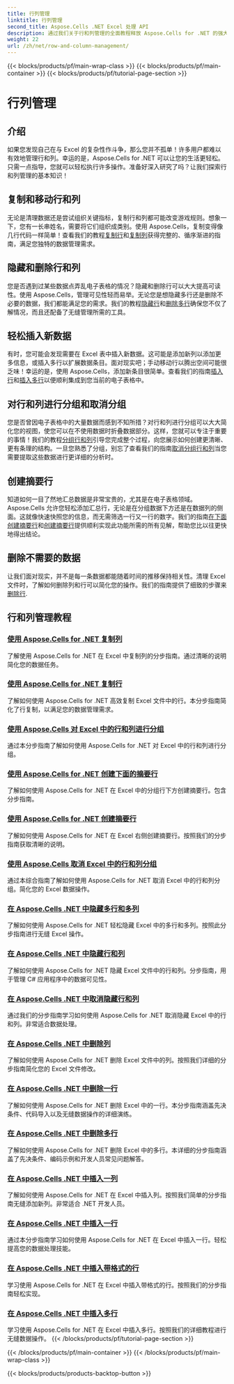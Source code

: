 ```yaml
---
title: 行列管理
linktitle: 行列管理
second_title: Aspose.Cells .NET Excel 处理 API
description: 通过我们关于行和列管理的全面教程释放 Aspose.Cells for .NET 的强大功能，轻松提高您的 Excel 技能。
weight: 22
url: /zh/net/row-and-column-management/
---
```


{{< blocks/products/pf/main-wrap-class >}}
{{< blocks/products/pf/main-container >}}
{{< blocks/products/pf/tutorial-page-section >}}

# 行列管理

## 介绍

如果您发现自己在与 Excel 的复杂性作斗争，那么您并不孤单！许多用户都难以有效地管理行和列。幸运的是，Aspose.Cells for .NET 可以让您的生活更轻松。只需一点指导，您就可以轻松执行许多操作。准备好深入研究了吗？让我们探索行和列管理的基本知识！

## 复制和移动行和列

无论是清理数据还是尝试组织关键指标，复制行和列都可能改变游戏规则。想象一下，您有一长串姓名，需要将它们组织成类别。使用 Aspose.Cells，复制变得像几行代码一样简单！查看我们的教程[复制行](./copying-rows/)和[复制列](./copying-columns/)获得完整的、循序渐进的指南，满足您独特的数据管理需求。

## 隐藏和删除行和列

您是否遇到过某些数据点弄乱电子表格的情况？隐藏和删除行可以大大提高可读性。使用 Aspose.Cells，管理可见性轻而易举。无论您是想隐藏多行还是删除不必要的数据，我们都能满足您的需求。我们的教程[隐藏行](./hide-rows-columns-aspose-cells/)和[删除多行](./delete-multiple-rows-aspose-cells/)确保您不仅了解情况，而且还配备了无缝管理所需的工具。

## 轻松插入新数据

有时，您可能会发现需要在 Excel 表中插入新数据。这可能是添加新列以添加更多信息，或插入多行以扩展数据条目。面对现实吧；手动移动行以腾出空间可能很乏味！幸运的是，使用 Aspose.Cells，添加新条目很简单。查看我们的指南[插入行](./insert-row-aspose-cells/)和[插入多行](./insert-multiple-rows-aspose-cells/)以便顺利集成到您当前的电子表格中。

## 对行和列进行分组和取消分组

您是否曾因电子表格中的大量数据而感到不知所措？对行和列进行分组可以大大简化您的视图，使您可以在不使用数据时折叠数据部分。这样，您就可以专注于重要的事情！我们的教程[分组行和列](./grouping-rows-and-columns/)引导您完成整个过程，向您展示如何创建更清晰、更有条理的结构。一旦您熟悉了分组，别忘了查看我们的指南[取消分组行和列](./ungrouping-rows-and-columns/)当您需要提取这些数据进行更详细的分析时。

## 创建摘要行

知道如何一目了然地汇总数据是非常宝贵的，尤其是在电子表格领域。Aspose.Cells 允许您轻松添加汇总行，无论是在分组数据下方还是在数据列的侧面。这就像快速快照您的信息，而无需筛选一行又一行的数字。我们的指南[在下面创建摘要行](./summary-row-below/)和[创建摘要行](./summary-row-right/)提供顺利实现此功能所需的所有见解，帮助您比以往更快地得出结论。

## 删除不需要的数据

让我们面对现实，并不是每一条数据都能随着时间的推移保持相关性。清理 Excel 文件时，了解如何删除列和行可以简化您的操作。我们的指南提供了细致的步骤来[删除行](./delete-row-aspose-cells/).

## 行和列管理教程
### [使用 Aspose.Cells for .NET 复制列](./copying-columns/)
了解使用 Aspose.Cells for .NET 在 Excel 中复制列的分步指南。通过清晰的说明简化您的数据任务。
### [使用 Aspose.Cells for .NET 复制行](./copying-rows/)
了解如何使用 Aspose.Cells for .NET 高效复制 Excel 文件中的行。本分步指南简化了行复制，以满足您的数据管理需求。
### [使用 Aspose.Cells 对 Excel 中的行和列进行分组](./grouping-rows-and-columns/)
通过本分步指南了解如何使用 Aspose.Cells for .NET 对 Excel 中的行和列进行分组。
### [使用 Aspose.Cells for .NET 创建下面的摘要行](./summary-row-below/)
了解如何使用 Aspose.Cells for .NET 在 Excel 中的分组行下方创建摘要行。包含分步指南。
### [使用 Aspose.Cells for .NET 创建摘要行](./summary-row-right/)
了解如何使用 Aspose.Cells for .NET 在 Excel 右侧创建摘要行。按照我们的分步指南获取清晰的说明。
### [使用 Aspose.Cells 取消 Excel 中的行和列分组](./ungrouping-rows-and-columns/)
通过本综合指南了解如何使用 Aspose.Cells for .NET 取消 Excel 中的行和列分组。简化您的 Excel 数据操作。
### [在 Aspose.Cells .NET 中隐藏多行和多列](./hide-multiple-rows-columns-aspose-cells/)
了解如何使用 Aspose.Cells for .NET 轻松隐藏 Excel 中的多行和多列。按照此分步指南进行无缝 Excel 操作。
### [在 Aspose.Cells .NET 中隐藏行和列](./hide-rows-columns-aspose-cells/)
了解如何使用 Aspose.Cells for .NET 隐藏 Excel 文件中的行和列。分步指南，用于管理 C# 应用程序中的数据可见性。
### [在 Aspose.Cells .NET 中取消隐藏行和列](./unhide-rows-columns-aspose-cells/)
通过我们的分步指南学习如何使用 Aspose.Cells for .NET 取消隐藏 Excel 中的行和列。非常适合数据处理。
### [在 Aspose.Cells .NET 中删除列](./delete-column-aspose-cells/)
了解如何使用 Aspose.Cells for .NET 删除 Excel 文件中的列。按照我们详细的分步指南简化您的 Excel 文件修改。
### [在 Aspose.Cells .NET 中删除一行](./delete-row-aspose-cells/)
了解如何使用 Aspose.Cells for .NET 删除 Excel 中的一行。本分步指南涵盖先决条件、代码导入以及无缝数据操作的详细演练。
### [在 Aspose.Cells .NET 中删除多行](./delete-multiple-rows-aspose-cells/)
了解如何使用 Aspose.Cells for .NET 删除 Excel 中的多行。本详细的分步指南涵盖了先决条件、编码示例和开发人员常见问题解答。
### [在 Aspose.Cells .NET 中插入一列](./insert-column-aspose-cells/)
了解如何使用 Aspose.Cells for .NET 在 Excel 中插入列。按照我们简单的分步指南无缝添加新列。非常适合 .NET 开发人员。
### [在 Aspose.Cells .NET 中插入一行](./insert-row-aspose-cells/)
通过本分步指南学习如何使用 Aspose.Cells for .NET 在 Excel 中插入一行。轻松提高您的数据处理技能。
### [在 Aspose.Cells .NET 中插入带格式的行](./insert-row-formatting-aspose-cells/)
学习使用 Aspose.Cells for .NET 在 Excel 中插入带格式的行。按照我们的分步指南轻松实现。
### [在 Aspose.Cells .NET 中插入多行](./insert-multiple-rows-aspose-cells/)
学习使用 Aspose.Cells for .NET 在 Excel 中插入多行。按照我们的详细教程进行无缝数据操作。
{{< /blocks/products/pf/tutorial-page-section >}}

{{< /blocks/products/pf/main-container >}}
{{< /blocks/products/pf/main-wrap-class >}}

{{< blocks/products/products-backtop-button >}}
